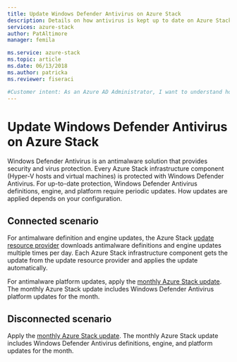 ```yaml
---
title: Update Windows Defender Antivirus on Azure Stack
description: Details on how antivirus is kept up to date on Azure Stack
services: azure-stack
author: PatAltimore
manager: femila

ms.service: azure-stack
ms.topic: article
ms.date: 06/13/2018
ms.author: patricka
ms.reviewer: fiseraci

#Customer intent: As an Azure AD Administrator, I want to understand how antivirus is kept up to date on Azure Stack.
---
```

# Update Windows Defender Antivirus on Azure Stack

Windows Defender Antivirus is an antimalware solution that provides security and virus protection. Every Azure Stack infrastructure component (Hyper-V hosts and virtual machines) is protected with Windows Defender Antivirus. For up-to-date protection, Windows Defender Antivirus definitions, engine, and platform require periodic updates. How updates are applied depends on your configuration. 

## Connected scenario

For antimalware definition and engine updates, the Azure Stack [update resource provider](https://docs.microsoft.com/en-us/azure/azure-stack/azure-stack-updates#the-update-resource-provider) downloads antimalware definitions and engine updates multiple times per day. Each Azure Stack infrastructure component gets the update from the update resource provider and applies the update automatically.

For antimalware platform updates, apply the [monthly Azure Stack update](https://docs.microsoft.com/en-us/azure/azure-stack/azure-stack-apply-updates). The monthly Azure Stack update includes Windows Defender Antivirus platform updates for the month.

## Disconnected scenario

 Apply the [monthly Azure Stack update](https://docs.microsoft.com/en-us/azure/azure-stack/azure-stack-apply-updates). The monthly Azure Stack update includes Windows Defender Antivirus definitions, engine, and platform updates for the month.


